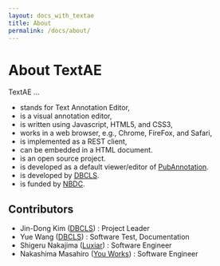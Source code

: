 ```yaml
---
layout: docs_with_textae
title: About
permalink: /docs/about/
---
```


# About TextAE

TextAE ...
* stands for Text Annotation Editor,
* is a visual annotation editor,
* is written using Javascript, HTML5, and CSS3,
* works in a web browser, e.g., Chrome, FireFox, and Safari,
* is implemented as a REST client,
* can be embedded in a HTML document.
* is an open source project.
* is developed as a default viewer/editor of [PubAnnotation][PubAnnotation].
* is developed by [DBCLS][DBCLS].
* is funded by [NBDC][NBDC].

## Contributors

* Jin-Dong Kim ([DBCLS][DBCLS]) : Project Leader
* Yue Wang ([DBCLS][DBCLS]) : Software Test, Documentation
* Shigeru Nakajima ([Luxiar][Luxiar]) : Software Engineer
* Nakashima Masahiro ([You Works][You Works]) : Software Engineer

[PubAnnotation]: https://pubannotation.org
[DBCLS]: https://dbcls.rois.ac.jp "Database Center for Life Science"
[NBDC]: https://biosciencedbc.jp "National Bioscience Database Center"
[Luxiar]: https://www.luxiar.com/
[You Works]: https://youworks.jp/